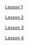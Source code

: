 [Lesson 1](https://github.com/N-K-For-SProjects/Naol-Kumela-LAB-Exercises/commit/8f9270f9084ac0276a1ee83a98d4e4a4fea8c04b)
<br>
<br>
[Lesson 2](https://github.com/N-K-For-SProjects/Naol-Kumela-LAB-Exercises/commit/8ab7923d9f09384533a3b492579d87977dd69363)
<br>
<br>
[Lesson 3](https://github.com/N-K-For-SProjects/Naol-Kumela-LAB-Exercises/commit/766cb0c11dae39eb0b355ae4a60a9e13850e783b)
<br>
<br>
[Lesson 4](https://github.com/N-K-For-SProjects/Naol-Kumela-LAB-Exercises/commit/ab3d15692ee419abf7a5fb14b28d612612664501)
